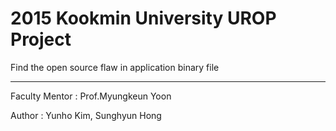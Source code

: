 # 2015 Kookmin University UROP Project

Find the open source flaw in application binary file 

----------

Faculty Mentor : Prof.Myungkeun Yoon

Author : Yunho Kim, Sunghyun Hong

 
